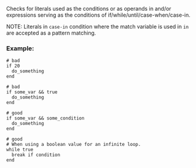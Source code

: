 Checks for literals used as the conditions or as
operands in and/or expressions serving as the conditions of
if/while/until/case-when/case-in.

NOTE: Literals in `case-in` condition where the match variable is used in
`in` are accepted as a pattern matching.

### Example:

    # bad
    if 20
      do_something
    end

    # bad
    if some_var && true
      do_something
    end

    # good
    if some_var && some_condition
      do_something
    end

    # good
    # When using a boolean value for an infinite loop.
    while true
      break if condition
    end
